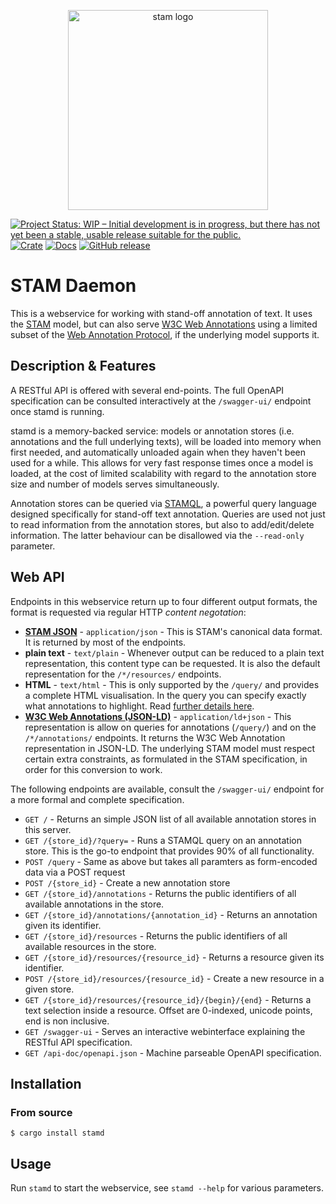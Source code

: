 <p align="center">
    <img src="https://github.com/annotation/stam/raw/master/logo.png" alt="stam logo" width="320" />
</p>

[![Project Status: WIP – Initial development is in progress, but there has not yet been a stable, usable release suitable for the public.](https://www.repostatus.org/badges/latest/wip.svg)](https://www.repostatus.org/#wip)
[![Crate](https://img.shields.io/crates/v/stamd.svg)](https://crates.io/crates/stamd)
[![Docs](https://docs.rs/stamd/badge.svg)](https://docs.rs/stamd/)
[![GitHub release](https://img.shields.io/github/release/annotation/stamd.svg)](https://GitHub.com/annotation/stamd/releases/)

# STAM Daemon

This is a webservice for working with stand-off annotation of text. It uses the
[STAM](https://annotation.github.io/stam) model, but can also serve [W3C Web
Annotations](https://www.w3.org/TR/annotation-model/) using a limited subset of
the [Web Annotation Protocol](https://www.w3.org/TR/annotation-protocol/), if
the underlying model supports it.

## Description & Features

A RESTful API is offered with several end-points. The full OpenAPI specification can be consulted
interactively at the `/swagger-ui/` endpoint once stamd is running.

stamd is a memory-backed service: models or annotation stores (i.e. annotations and the full
underlying texts), will be loaded into memory when first needed, and
automatically unloaded again when they haven't been used for a while. This
allows for very fast response times once a model is loaded, at the cost of
limited scalability with regard to the annotation store size and number of models serves
simultaneously.

Annotation stores can be queried via
[STAMQL](https://github.com/annotation/stam/tree/master/extensions/stam-query),
a powerful query language designed specifically for stand-off text annotation.
Queries are used not just to read information from the annotation stores, but
also to add/edit/delete information. The latter behaviour can be disallowed via
the `--read-only` parameter.

## Web API

Endpoints in this webservice return up to four different output formats, the format
is requested via regular HTTP *content negotation*:

* [**STAM JSON**](https://github.com/annotation/stam/?tab=readme-ov-file#stam-json) - `application/json` - This is STAM's canonical data format. It is returned by most of the endpoints.
* **plain text** - `text/plain` - Whenever output can be reduced to a plain text representation, this content type can be requested. It is also the default representation for the `/*/resources/` endpoints.
* **HTML** - `text/html` - This is only supported by the `/query/` and provides a complete HTML visualisation. In the query you can specify exactly what annotations to highlight. Read [further details here](https://github.com/annotation/stam-tools?tab=readme-ov-file#stam-view).
* [**W3C Web Annotations (JSON-LD)**](https://www.w3.org/TR/annotation-model/) - `application/ld+json` - This representation is allow on queries for annotations (`/query/`) and on the `/*/annotations/` endpoints. It returns the W3C Web Annotation representation in JSON-LD. The underlying STAM model must respect certain extra constraints, as formulated in the STAM specification, in order for this conversion to work.

The following endpoints are available, consult the `/swagger-ui/` endpoint for
a more formal and complete specification.

* `GET /`                  - Returns an simple JSON list of all available annotation stores in this server.
* `GET /{store_id}/?query=`   - Runs a STAMQL query on an annotation store. This is the go-to endpoint that provides 90% of all functionality.
* `POST /query`               - Same as above but takes all paramters as form-encoded data via a POST request
* `POST /{store_id}`            - Create a new annotation store
* `GET /{store_id}/annotations` - Returns the public identifiers of all available annotations in the store.
* `GET /{store_id}/annotations/{annotation_id}` - Returns an annotation given its identifier.
* `GET /{store_id}/resources` - Returns the public identifiers of all available resources in the store.
* `GET /{store_id}/resources/{resource_id}` - Returns a resource given its identifier.
* `POST /{store_id}/resources/{resource_id}` - Create a new resource in a given store.
* `GET /{store_id}/resources/{resource_id}/{begin}/{end}` - Returns a text selection inside a resource. Offset are 0-indexed, unicode points, end is non inclusive.
* `GET /swagger-ui`       - Serves an interactive webinterface explaining the RESTful API specification.
* `GET /api-doc/openapi.json`   - Machine parseable OpenAPI specification.

## Installation

### From source

```
$ cargo install stamd
```

## Usage

Run `stamd` to start the webservice, see `stamd --help` for various parameters.
